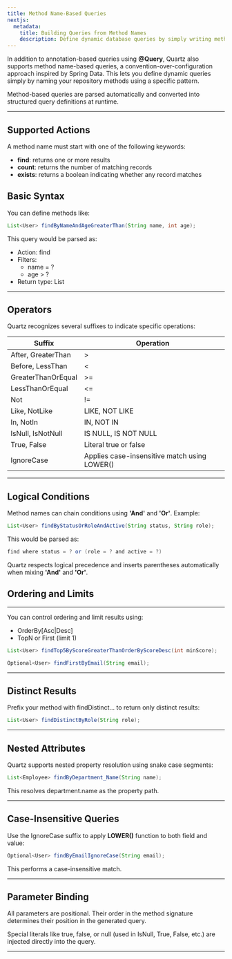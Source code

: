 ```yaml
---
title: Method Name-Based Queries
nextjs:
  metadata:
    title: Building Queries from Method Names
    description: Define dynamic database queries by simply writing method names that follow a readable pattern
---
```


In addition to annotation-based queries using **@Query**, Quartz also supports method name-based queries, 
a convention-over-configuration approach inspired by Spring Data. This lets you define dynamic queries 
simply by naming your repository methods using a specific pattern.

Method-based queries are parsed automatically and converted into structured query definitions at runtime.

---

## Supported Actions

A method name must start with one of the following keywords:

* **find**: returns one or more results
* **count**: returns the number of matching records
* **exists**: returns a boolean indicating whether any record matches

## Basic Syntax

You can define methods like:

```java
List<User> findByNameAndAgeGreaterThan(String name, int age);
```

This query would be parsed as:

* Action: find
* Filters:
  * name = ?
  * age > ?
* Return type: List<User>

---

## Operators

Quartz recognizes several suffixes to indicate specific operations:


| Suffix             | Operation                                    |
|--------------------|----------------------------------------------|
| After, GreaterThan | >                                            |
| Before, LessThan   | <                                            |       
| GreaterThanOrEqual | >=                                           |  
| LessThanOrEqual    | <=                                           |
| Not                | !=                                           |
| Like, NotLike      | LIKE, NOT LIKE                               |
| In, NotIn          | IN, NOT IN                                   |
| IsNull, IsNotNull  | IS NULL, IS NOT NULL                         |
| True, False        | Literal true or false                        |
| IgnoreCase         | Applies case-insensitive match using LOWER() |

---

## Logical Conditions

Method names can chain conditions using **'And'** and **'Or'**. Example:

```java
List<User> findByStatusOrRoleAndActive(String status, String role);
```

This would be parsed as:

```java
find where status = ? or (role = ? and active = ?)
```

Quartz respects logical precedence and inserts parentheses automatically when mixing **'And'** and **'Or'**.

## Ordering and Limits

---

You can control ordering and limit results using:
* OrderBy<Attribute>[Asc|Desc]
* TopN or First (limit 1)

```java
List<User> findTop5ByScoreGreaterThanOrderByScoreDesc(int minScore);

Optional<User> findFirstByEmail(String email);
```

---

## Distinct Results

Prefix your method with findDistinct... to return only distinct results:

```java
List<User> findDistinctByRole(String role);
```

---

## Nested Attributes

Quartz supports nested property resolution using snake case segments:

```java
List<Employee> findByDepartment_Name(String name);
```

This resolves department.name as the property path.

---

## Case-Insensitive Queries

Use the IgnoreCase suffix to apply **LOWER()** function to both field and value:

```java
Optional<User> findByEmailIgnoreCase(String email);
```

This performs a case-insensitive match.

---

## Parameter Binding

All parameters are positional. Their order in the method signature determines their position in the generated query.

Special literals like true, false, or null (used in IsNull, True, False, etc.) are injected directly into the query.

---
